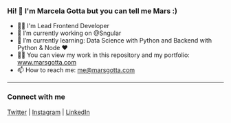 ### Hi! 👋 I'm Marcela Gotta but you can tell me Mars :)
- 💪🏻 I'm Lead Frontend Developer
- 🔭 I’m currently working on @Sngular
- 🌱 I’m currently learning: Data Science with Python and Backend with Python & Node ❤️
- 👩‍💻 You can view my work in this repository and my portfolio: www.marsgotta.com
- 📫 How to reach me: me@marsgotta.com
----
### Connect with me
[Twitter](https://twitter.com/imarsgotta) | [Instagram](https://www.instagram.com/imarsgotta/) | [LinkedIn](https://www.linkedin.com/in/marcelagotta/)

<!--
**MarsGotta/marsgotta** is a ✨ _special_ ✨ repository because its `README.md` (this file) appears on your GitHub profile.

Here are some ideas to get you started:

- 🔭 I’m currently working on ...
- 🌱 I’m currently learning ...
- 👯 I’m looking to collaborate on ...
- 🤔 I’m looking for help with ...
- 💬 Ask me about ...
- 📫 How to reach me: ...
- 😄 Pronouns: ...
- ⚡ Fun fact: ...
-->
